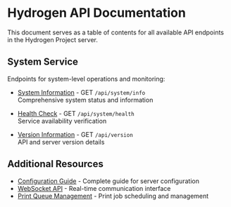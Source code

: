# Hydrogen API Documentation

This document serves as a table of contents for all available API endpoints in the Hydrogen Project server.

## System Service

Endpoints for system-level operations and monitoring:

- [System Information](./api/system/system_info.md) - GET `/api/system/info`  
  Comprehensive system status and information
  
- [Health Check](./api/system/system_health.md) - GET `/api/system/health`  
  Service availability verification
  
- [Version Information](./api/system/system_version.md) - GET `/api/version`  
  API and server version details

## Additional Resources

- [Configuration Guide](./configuration.md) - Complete guide for server configuration
- [WebSocket API](./web_socket.md) - Real-time communication interface
- [Print Queue Management](./print_queue.md) - Print job scheduling and management
